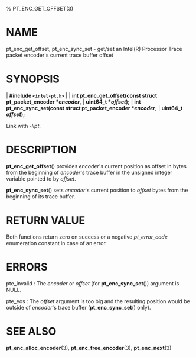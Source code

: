 % PT_ENC_GET_OFFSET(3)

<!---
 ! Copyright (c) 2015-2020, Intel Corporation
 !
 ! Redistribution and use in source and binary forms, with or without
 ! modification, are permitted provided that the following conditions are met:
 !
 !  * Redistributions of source code must retain the above copyright notice,
 !    this list of conditions and the following disclaimer.
 !  * Redistributions in binary form must reproduce the above copyright notice,
 !    this list of conditions and the following disclaimer in the documentation
 !    and/or other materials provided with the distribution.
 !  * Neither the name of Intel Corporation nor the names of its contributors
 !    may be used to endorse or promote products derived from this software
 !    without specific prior written permission.
 !
 ! THIS SOFTWARE IS PROVIDED BY THE COPYRIGHT HOLDERS AND CONTRIBUTORS "AS IS"
 ! AND ANY EXPRESS OR IMPLIED WARRANTIES, INCLUDING, BUT NOT LIMITED TO, THE
 ! IMPLIED WARRANTIES OF MERCHANTABILITY AND FITNESS FOR A PARTICULAR PURPOSE
 ! ARE DISCLAIMED. IN NO EVENT SHALL THE COPYRIGHT OWNER OR CONTRIBUTORS BE
 ! LIABLE FOR ANY DIRECT, INDIRECT, INCIDENTAL, SPECIAL, EXEMPLARY, OR
 ! CONSEQUENTIAL DAMAGES (INCLUDING, BUT NOT LIMITED TO, PROCUREMENT OF
 ! SUBSTITUTE GOODS OR SERVICES; LOSS OF USE, DATA, OR PROFITS; OR BUSINESS
 ! INTERRUPTION) HOWEVER CAUSED AND ON ANY THEORY OF LIABILITY, WHETHER IN
 ! CONTRACT, STRICT LIABILITY, OR TORT (INCLUDING NEGLIGENCE OR OTHERWISE)
 ! ARISING IN ANY WAY OUT OF THE USE OF THIS SOFTWARE, EVEN IF ADVISED OF THE
 ! POSSIBILITY OF SUCH DAMAGE.
 !-->

# NAME

pt_enc_get_offset, pt_enc_sync_set - get/set an Intel(R) Processor Trace packet
encoder's current trace buffer offset


# SYNOPSIS

| **\#include `<intel-pt.h>`**
|
| **int pt_enc_get_offset(const struct pt_packet_encoder \**encoder*,**
|                       **uint64_t \**offset*);**
| **int pt_enc_sync_set(const struct pt_packet_encoder \**encoder*,**
|                     **uint64_t *offset*);**

Link with *-lipt*.


# DESCRIPTION

**pt_enc_get_offset**() provides *encoder*'s current position as offset in bytes
from the beginning of *encoder*'s trace buffer in the unsigned integer variable
pointed to by *offset*.

**pt_enc_sync_set**() sets *encoder*'s current position to *offset* bytes from
the beginning of its trace buffer.


# RETURN VALUE

Both functions return zero on success or a negative *pt_error_code* enumeration
constant in case of an error.


# ERRORS

pte_invalid
:   The *encoder* or *offset* (for **pt_enc_sync_set**()) argument is NULL.

pte_eos
:   The *offset* argument is too big and the resulting position would be outside
    of *encoder*'s trace buffer (**pt_enc_sync_set**() only).


# SEE ALSO

**pt_enc_alloc_encoder**(3), **pt_enc_free_encoder**(3), **pt_enc_next**(3)
